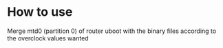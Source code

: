 # How to use

Merge mtd0 (partition 0) of router uboot with the binary files according to the overclock values wanted
